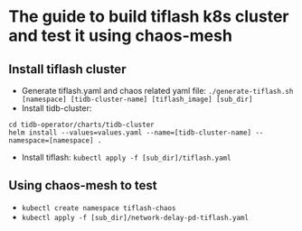 # The guide to build tiflash k8s cluster and test it using chaos-mesh

## Install tiflash cluster
* Generate tiflash.yaml and chaos related yaml file: `./generate-tiflash.sh [namespace] [tidb-cluster-name] [tiflash_image] [sub_dir]`
* Install tidb-cluster: 
```
cd tidb-operator/charts/tidb-cluster
helm install --values=values.yaml --name=[tidb-cluster-name] --namespace=[namespace] .
```
* Install tiflash: `kubectl apply -f [sub_dir]/tiflash.yaml`

## Using chaos-mesh to test
* `kubectl create namespace tiflash-chaos`
* `kubectl apply -f [sub_dir]/network-delay-pd-tiflash.yaml`
